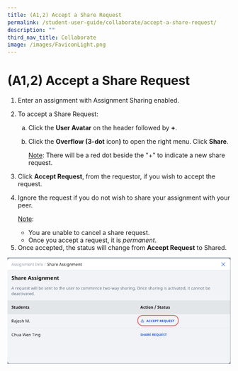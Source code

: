 ```yaml
---
title: (A1,2) Accept a Share Request
permalink: /student-user-guide/collaborate/accept-a-share-request/
description: ""
third_nav_title: Collaborate
image: /images/FaviconLight.png
---
```

<h1 id="-1b-accept-a-share-request">(A1,2) Accept a Share Request</h1>
<ol>
<li>Enter an assignment with Assignment Sharing enabled.</li>
<li><p>To accept a Share Request:</p>
<ol style="list-style-type: lower-alpha;">
<li>Click the <strong>User Avatar</strong>  on the header followed by <strong>+</strong>. </li>
<li><p>Click the <strong>Overflow</strong> <strong>(3-dot</strong> icon<strong>)</strong> to open the right menu. Click <strong>Share</strong>.</p>
<p><u>Note</u>: There will be a red dot beside the "+" to indicate a new share request. </p>
</li>
</ol>
</li>
<li><p>Click <strong>Accept Request</strong>, from the requestor, if you wish to accept the request.</p>
</li>
<li><p>Ignore the request if you do not wish to share your assignment with your peer.</p>
	<p> <u>Note</u>:</p>
<ul>
<li>You are unable to cancel a share request.</li>
<li>Once you accept a request, it is <em>permanent</em>.</li>
</ul>
</li>
<li>Once accepted, the status will change from <strong>Accept Request</strong> to Shared.</li>
</ol>
<img src="/images/1Student/CO-AcceptShare1.png">